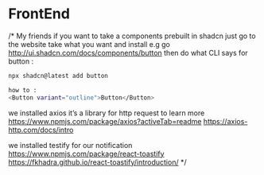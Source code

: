 # FrontEnd
/*
My friends if you want to take a components prebuilt in shadcn just go to the website take what you want and install 
e.g 
go http://ui.shadcn.com/docs/components/button
then do what CLI says
for button :
```sh
npx shadcn@latest add button

how to :
<Button variant="outline">Button</Button>
```

we installed axios it’s a library for http request
to learn more
https://www.npmjs.com/package/axios?activeTab=readme
https://axios-http.com/docs/intro

we installed testify for our notification
https://www.npmjs.com/package/react-toastify
https://fkhadra.github.io/react-toastify/introduction/
*/
